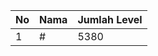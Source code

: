 | No | Nama            | Jumlah Level |
|----|-----------------|--------------|
| 1  | #    |    5380        |
